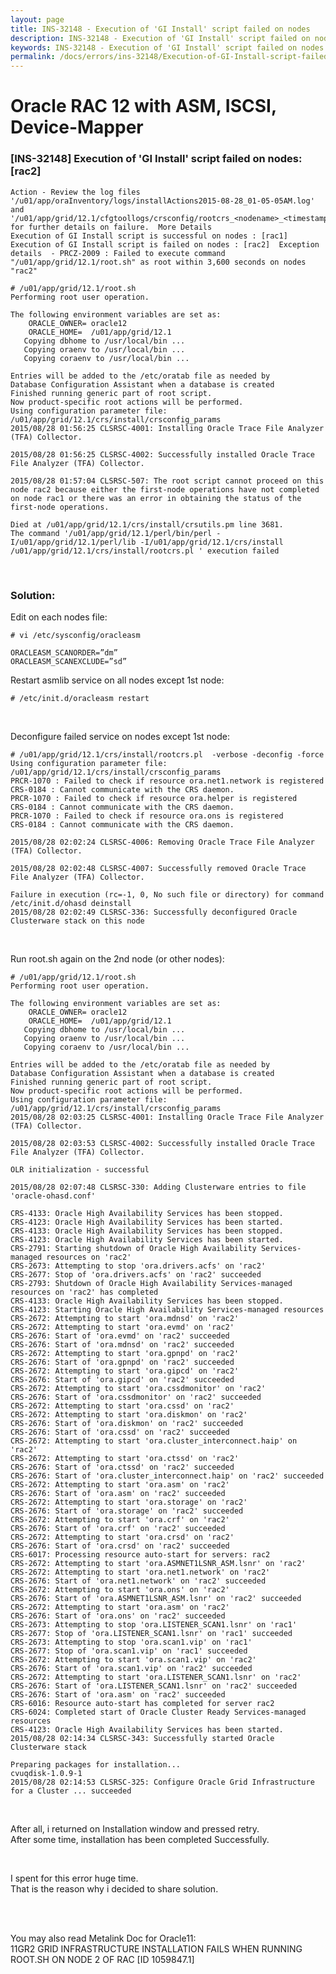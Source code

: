 ```yaml
---
layout: page
title: INS-32148 - Execution of 'GI Install' script failed on nodes
description: INS-32148 - Execution of 'GI Install' script failed on nodes
keywords: INS-32148 - Execution of 'GI Install' script failed on nodes
permalink: /docs/errors/ins-32148/Execution-of-GI-Install-script-failed-on-nodes/
---
```


# Oracle RAC 12 with ASM, ISCSI, Device-Mapper

### [INS-32148] Execution of 'GI Install' script failed on nodes: [rac2]

    Action - Review the log files '/u01/app/oraInventory/logs/installActions2015-08-28_01-05-05AM.log' and '/u01/app/grid/12.1/cfgtoollogs/crsconfig/rootcrs_<nodename>_<timestamp>.log' for further details on failure.  More Details
    Execution of GI Install script is successful on nodes : [rac1]  Execution of GI Install script is failed on nodes : [rac2]  Exception details  - PRCZ-2009 : Failed to execute command "/u01/app/grid/12.1/root.sh" as root within 3,600 seconds on nodes "rac2"

    # /u01/app/grid/12.1/root.sh
    Performing root user operation.

    The following environment variables are set as:
        ORACLE_OWNER= oracle12
        ORACLE_HOME=  /u01/app/grid/12.1
       Copying dbhome to /usr/local/bin ...
       Copying oraenv to /usr/local/bin ...
       Copying coraenv to /usr/local/bin ...

    Entries will be added to the /etc/oratab file as needed by
    Database Configuration Assistant when a database is created
    Finished running generic part of root script.
    Now product-specific root actions will be performed.
    Using configuration parameter file: /u01/app/grid/12.1/crs/install/crsconfig_params
    2015/08/28 01:56:25 CLSRSC-4001: Installing Oracle Trace File Analyzer (TFA) Collector.

    2015/08/28 01:56:25 CLSRSC-4002: Successfully installed Oracle Trace File Analyzer (TFA) Collector.

    2015/08/28 01:57:04 CLSRSC-507: The root script cannot proceed on this node rac2 because either the first-node operations have not completed on node rac1 or there was an error in obtaining the status of the first-node operations.

    Died at /u01/app/grid/12.1/crs/install/crsutils.pm line 3681.
    The command '/u01/app/grid/12.1/perl/bin/perl -I/u01/app/grid/12.1/perl/lib -I/u01/app/grid/12.1/crs/install /u01/app/grid/12.1/crs/install/rootcrs.pl ' execution failed

<br/>

### Solution:

Edit on each nodes file:

    # vi /etc/sysconfig/oracleasm

    ORACLEASM_SCANORDER=”dm”
    ORACLEASM_SCANEXCLUDE=”sd”

Restart asmlib service on all nodes except 1st node:

    # /etc/init.d/oracleasm restart

<br/>

Deconfigure failed service on nodes except 1st node:

    # /u01/app/grid/12.1/crs/install/rootcrs.pl  -verbose -deconfig -force
    Using configuration parameter file: /u01/app/grid/12.1/crs/install/crsconfig_params
    PRCR-1070 : Failed to check if resource ora.net1.network is registered
    CRS-0184 : Cannot communicate with the CRS daemon.
    PRCR-1070 : Failed to check if resource ora.helper is registered
    CRS-0184 : Cannot communicate with the CRS daemon.
    PRCR-1070 : Failed to check if resource ora.ons is registered
    CRS-0184 : Cannot communicate with the CRS daemon.

    2015/08/28 02:02:24 CLSRSC-4006: Removing Oracle Trace File Analyzer (TFA) Collector.

    2015/08/28 02:02:48 CLSRSC-4007: Successfully removed Oracle Trace File Analyzer (TFA) Collector.

    Failure in execution (rc=-1, 0, No such file or directory) for command /etc/init.d/ohasd deinstall
    2015/08/28 02:02:49 CLSRSC-336: Successfully deconfigured Oracle Clusterware stack on this node

<br/>

Run root.sh again on the 2nd node (or other nodes):

    # /u01/app/grid/12.1/root.sh
    Performing root user operation.

    The following environment variables are set as:
        ORACLE_OWNER= oracle12
        ORACLE_HOME=  /u01/app/grid/12.1
       Copying dbhome to /usr/local/bin ...
       Copying oraenv to /usr/local/bin ...
       Copying coraenv to /usr/local/bin ...

    Entries will be added to the /etc/oratab file as needed by
    Database Configuration Assistant when a database is created
    Finished running generic part of root script.
    Now product-specific root actions will be performed.
    Using configuration parameter file: /u01/app/grid/12.1/crs/install/crsconfig_params
    2015/08/28 02:03:25 CLSRSC-4001: Installing Oracle Trace File Analyzer (TFA) Collector.

    2015/08/28 02:03:53 CLSRSC-4002: Successfully installed Oracle Trace File Analyzer (TFA) Collector.

    OLR initialization - successful

    2015/08/28 02:07:48 CLSRSC-330: Adding Clusterware entries to file 'oracle-ohasd.conf'

    CRS-4133: Oracle High Availability Services has been stopped.
    CRS-4123: Oracle High Availability Services has been started.
    CRS-4133: Oracle High Availability Services has been stopped.
    CRS-4123: Oracle High Availability Services has been started.
    CRS-2791: Starting shutdown of Oracle High Availability Services-managed resources on 'rac2'
    CRS-2673: Attempting to stop 'ora.drivers.acfs' on 'rac2'
    CRS-2677: Stop of 'ora.drivers.acfs' on 'rac2' succeeded
    CRS-2793: Shutdown of Oracle High Availability Services-managed resources on 'rac2' has completed
    CRS-4133: Oracle High Availability Services has been stopped.
    CRS-4123: Starting Oracle High Availability Services-managed resources
    CRS-2672: Attempting to start 'ora.mdnsd' on 'rac2'
    CRS-2672: Attempting to start 'ora.evmd' on 'rac2'
    CRS-2676: Start of 'ora.evmd' on 'rac2' succeeded
    CRS-2676: Start of 'ora.mdnsd' on 'rac2' succeeded
    CRS-2672: Attempting to start 'ora.gpnpd' on 'rac2'
    CRS-2676: Start of 'ora.gpnpd' on 'rac2' succeeded
    CRS-2672: Attempting to start 'ora.gipcd' on 'rac2'
    CRS-2676: Start of 'ora.gipcd' on 'rac2' succeeded
    CRS-2672: Attempting to start 'ora.cssdmonitor' on 'rac2'
    CRS-2676: Start of 'ora.cssdmonitor' on 'rac2' succeeded
    CRS-2672: Attempting to start 'ora.cssd' on 'rac2'
    CRS-2672: Attempting to start 'ora.diskmon' on 'rac2'
    CRS-2676: Start of 'ora.diskmon' on 'rac2' succeeded
    CRS-2676: Start of 'ora.cssd' on 'rac2' succeeded
    CRS-2672: Attempting to start 'ora.cluster_interconnect.haip' on 'rac2'
    CRS-2672: Attempting to start 'ora.ctssd' on 'rac2'
    CRS-2676: Start of 'ora.ctssd' on 'rac2' succeeded
    CRS-2676: Start of 'ora.cluster_interconnect.haip' on 'rac2' succeeded
    CRS-2672: Attempting to start 'ora.asm' on 'rac2'
    CRS-2676: Start of 'ora.asm' on 'rac2' succeeded
    CRS-2672: Attempting to start 'ora.storage' on 'rac2'
    CRS-2676: Start of 'ora.storage' on 'rac2' succeeded
    CRS-2672: Attempting to start 'ora.crf' on 'rac2'
    CRS-2676: Start of 'ora.crf' on 'rac2' succeeded
    CRS-2672: Attempting to start 'ora.crsd' on 'rac2'
    CRS-2676: Start of 'ora.crsd' on 'rac2' succeeded
    CRS-6017: Processing resource auto-start for servers: rac2
    CRS-2672: Attempting to start 'ora.ASMNET1LSNR_ASM.lsnr' on 'rac2'
    CRS-2672: Attempting to start 'ora.net1.network' on 'rac2'
    CRS-2676: Start of 'ora.net1.network' on 'rac2' succeeded
    CRS-2672: Attempting to start 'ora.ons' on 'rac2'
    CRS-2676: Start of 'ora.ASMNET1LSNR_ASM.lsnr' on 'rac2' succeeded
    CRS-2672: Attempting to start 'ora.asm' on 'rac2'
    CRS-2676: Start of 'ora.ons' on 'rac2' succeeded
    CRS-2673: Attempting to stop 'ora.LISTENER_SCAN1.lsnr' on 'rac1'
    CRS-2677: Stop of 'ora.LISTENER_SCAN1.lsnr' on 'rac1' succeeded
    CRS-2673: Attempting to stop 'ora.scan1.vip' on 'rac1'
    CRS-2677: Stop of 'ora.scan1.vip' on 'rac1' succeeded
    CRS-2672: Attempting to start 'ora.scan1.vip' on 'rac2'
    CRS-2676: Start of 'ora.scan1.vip' on 'rac2' succeeded
    CRS-2672: Attempting to start 'ora.LISTENER_SCAN1.lsnr' on 'rac2'
    CRS-2676: Start of 'ora.LISTENER_SCAN1.lsnr' on 'rac2' succeeded
    CRS-2676: Start of 'ora.asm' on 'rac2' succeeded
    CRS-6016: Resource auto-start has completed for server rac2
    CRS-6024: Completed start of Oracle Cluster Ready Services-managed resources
    CRS-4123: Oracle High Availability Services has been started.
    2015/08/28 02:14:34 CLSRSC-343: Successfully started Oracle Clusterware stack

    Preparing packages for installation...
    cvuqdisk-1.0.9-1
    2015/08/28 02:14:53 CLSRSC-325: Configure Oracle Grid Infrastructure for a Cluster ... succeeded

<br/>

After all, i returned on Installation window and pressed retry.  
After some time, installation has been completed Successfully.

<br/>

I spent for this error huge time.  
That is the reason why i decided to share solution.

<br/><br/>

You may also read Metalink Doc for Oracle11:  
11GR2 GRID INFRASTRUCTURE INSTALLATION FAILS WHEN RUNNING ROOT.SH ON NODE 2 OF RAC [ID 1059847.1]
